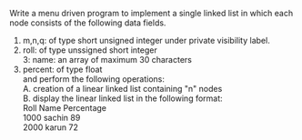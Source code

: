 Write a menu driven program to implement a single linked list in which each node consists of the following data fields.<br>
1. m,n,q: of type short unsigned integer under private visibility label.<br>
2. roll: of type unssigned short integer <br>
3: name: an array of maximum 30 characters <br>
4. percent: of type float <br>
and perform the following operations:<br>
A. creation of a linear linked list containing "n" nodes<br>
B. display the linear linked list in the following format:<br>
Roll      Name      Percentage<br>
1000      sachin      89<br>
2000      karun      72<br>